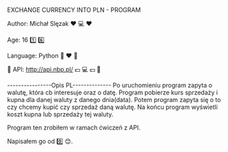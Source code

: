 EXCHANGE CURRENCY INTO PLN - PROGRAM

Author: Michał Slęzak :heart: :computer: :heart:

Age: 16 :one: :six:

Language: Python :snake: :heart: :snake:

:bank:
API: http://api.nbp.pl/ :dollar: :computer: :dollar:
:bank:

----------------Opis PL--------------
Po uruchomieniu program zapyta o walutę, która cb interesuje oraz o datę. Program pobierze kurs sprzedaży i kupna dla danej waluty z danego dnia(data). Potem program zapyta się o to czy chcemy kupić czy sprzedaż daną walutę. Na końcu program wyświetli koszt kupna lub sprzedaży tej waluty.


Program ten zrobiłem w ramach ćwiczeń z API.


Napisałem go od :zero: :blush:.
